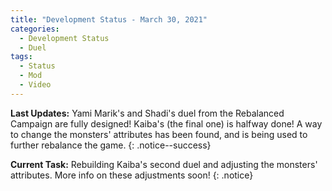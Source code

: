 ```yaml
---
title: "Development Status - March 30, 2021"
categories:
  - Development Status
  - Duel
tags:
  - Status
  - Mod
  - Video
---
```


**Last Updates:** Yami Marik's and Shadi's duel from the Rebalanced Campaign are fully designed! Kaiba's (the final one) is halfway done! A way to change the monsters' attributes has been found, and is being used to further rebalance the game.
{: .notice--success}

**Current Task:** Rebuilding Kaiba's second duel and adjusting the monsters' attributes. More info on these adjustments soon!
{: .notice}

<script type='text/javascript' src='https://storage.ko-fi.com/cdn/widget/Widget_2.js'></script><script type='text/javascript'>kofiwidget2.init('Support Me on Ko-fi', '#000000', 'J3J146LLW');kofiwidget2.draw();</script> 
